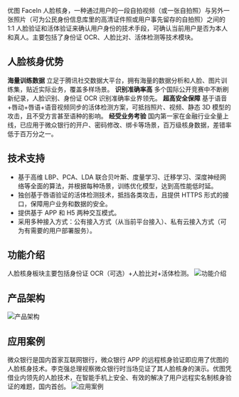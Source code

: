 优图 FaceIn 人脸核身，一种通过用户的一段自拍视频（或一张自拍照）与另外一张照片（可为公民身份信息库里的高清证件照或用户事先留存的自拍照）之间的 1:1 人脸验证和活体验证来确认用户身份的技术手段，可确认当前用户是否为本人和真人。主要包括了身份证 OCR、人脸比对、活体检测等技术模块。
## 人脸核身优势
**海量训练数据**
立足于腾讯社交数据大平台，拥有海量的数据分析和人脸、图片训练集，贴近实际业务，覆盖多样场景。
**识别准确率高**
多个国际公开竞赛中不断刷新纪录，人脸识别、身份证 OCR 识别准确率业界领先。
**超高安全保障**
基于语音+唇动+唇语+语音视频同步的活体检测方案，可抵挡照片、视频、静态 3D 模型的攻击，且不受方言甚至语种的影响。
**经受业务考验**
国内第一家在金融行业全量上线，已应用于微众银行的开户、密码修改、绑卡等场景，百万级核身数据，差错率低于百万分之一。
## 技术支持
- 基于高维 LBP、PCA、LDA 联合贝叶斯、度量学习、迁移学习、深度神经网络等全面的算法，并根据每种场景，训练优化模型，达到高性能低时延。
- 独创基于唇语验证的活体检测技术，抵挡各类攻击，且提供 HTTPS 形式的接口，保障用户业务和数据的安全。
- 提供基于 APP 和 H5 两种交互模式。
- 采用多种接入方式：公有接入方式（从当前平台接入）、私有云接入方式（可为有需要的用户部署服务）。
## 功能介绍
人脸核身板块主要包括身份证 OCR（可选）+人脸比对+活体检测。
![功能介绍](https://open.youtu.qq.com/content/img/service/photo_1.1.png)
## 产品架构
![产品架构](https://mc.qcloudimg.com/static/img/4065b76172746d754fcdcbfca7804b12/image.png)
## 应用案例
微众银行是国内首家互联网银行，微众银行 APP 的远程核身验证即应用了优图的人脸核身技术。李克强总理视察微众银行时当场见证了其人脸核身的演示。优图凭借业内领先的人脸技术，在智能手机上安全、有效的解决了用户远程实名制核身验证的难题，国内首创。
![应用案例](//mc.qcloudimg.com/static/img/4282ca58fcb4c23a755c3ade3fe2f779/image.png)